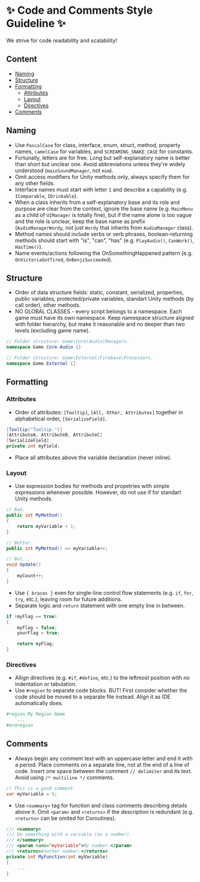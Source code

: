 # :sparkles: Code and Comments Style Guideline :sparkles:

We strive for code readability and scalability!  


## Content
- [Naming](#naming)
- [Structure](#structure)
- [Formatting](#formatting)
  - [Attributes](#attributes)
  - [Layout](#layout)
  - [Directives](#directives)
- [Comments](#comments)


## Naming
- Use `PascalCase` for class, interface, enum, struct, method, property names, `camelCase` for variables, and `SCREAMING_SNAKE_CASE` for constants.
- Fortunally, letters are for free. Long but self-explanatory name is better than short but unclear one. Avoid abbreviations unless they're widely understood (`mainSoundManager`, not `msm`).
- Omit access modifiers for Unity methods only, always specify them for any other fields.
- Interface names must start with letter `I` and describe a capability (e.g. `IComparable`, `IDrinkable`).
- When a class inherits from a self-explanatory base and its role and purpose are clear from the context, ignore the base name (e.g. `MainMenu` as a child of `UIManager` is totally fine), but if the name alone is too vague and the role is unclear, keep the base name as prefix (`AudioManagerWordy`, not just `Wordy` that inherits from `AudioManager` class).
- Method names should include verbs or verb phrases, boolean-returning methods should start with "is", "can", "has" (e.g. `PlayAudio()`, `CanWork()`, `HasTime()`).
- Name events/actions following the OnSomethingHappened pattern (e.g. `OnVictoriaGotTired`, `OnBenjiSucceeded`).


## Structure
- Order of data structure fields: static, constant, serialized, properties, public variables, protected/private variables, standart Unity methods (by call order), other methods.
- NO GLOBAL CLASSES - every script belongs to a namespace. Each game must have its own namespace. Keep namespace structure aligned with folder hierarchy, but make it reasonable and no deeper than two levels (excluding game name).
```csharp
// Folder strusture: Game\Core\Audio\Managers.
namespace Game.Core.Audio {}

// Folder strusture: Game\External\Firebase\Processors.
namespace Game.External {}
```


## Formatting
### Attributes
- Order of attributes: `[Tooltip]`, `[All, Other, Attributes]` together in alphabetical order, `[SerializeField]`.  

```csharp
[Tooltip("Tooltip.")]
[AttributeA, AttributeB, AttributeC]
[SerializeField]
private int myField;
```
- Place all attributes above the variable declaration (never inline).

### Layout
- Use expression bodies for methods and propetries with simple expressions whenever possible. However, do not use if for standart Unity methods. 
```csharp
// Bad.
public int MyMethod()
{
    return myVariable + 1;
}

// Better.
public int MyMethod() => myVariable++;

// But...
void Update()
{
    myCount++;
}
```
- Use `{ braces }` even for single-line control flow statements (e.g. `if`, `for`, `try`, etc.), leaving room for future additions.  
- Separate logic and `return` statement with one empty line in between.
```csharp
if (myFlag == true)
{
    myFlag = false;
    yourFlag = true;

    return myFlag;
}
```


### Directives
- Allign directives (e.g. `#if`, `#define`, etc.) to the leftmost position with no indentation or tabulation.
- Use `#region` to separate code blocks. BUT! First consider whether the code should be moved to a separate file instead. Align it as IDE automatically does.
```csharp
#region My Region Name
    ...
#endregion
```


## Comments
- Always begin any comment text with an uppercase letter and end it with a period. Place comments on a separate line, not at the end of a line of code. Insert one space between the comment `// delimiter` and its text. Avoid using `/* multiline */` comments.  
```csharp
// This is a good comment.
var myVariable = 5;
```

- Use `<summary>` tag for function and class comments describing details above it. Omit `<param>` and `<returns>` if the description is redundant (e.g. `<returns>` can be omited for Coroutines).  
```csharp
/// <summary>
/// Do something with a variable (as a number).
/// </summary>
/// <param name="myVariable">My number.</param>
/// <returns>Another number.</returns>
private int MyFunction(int myVariable)
{
    ...
}
```
